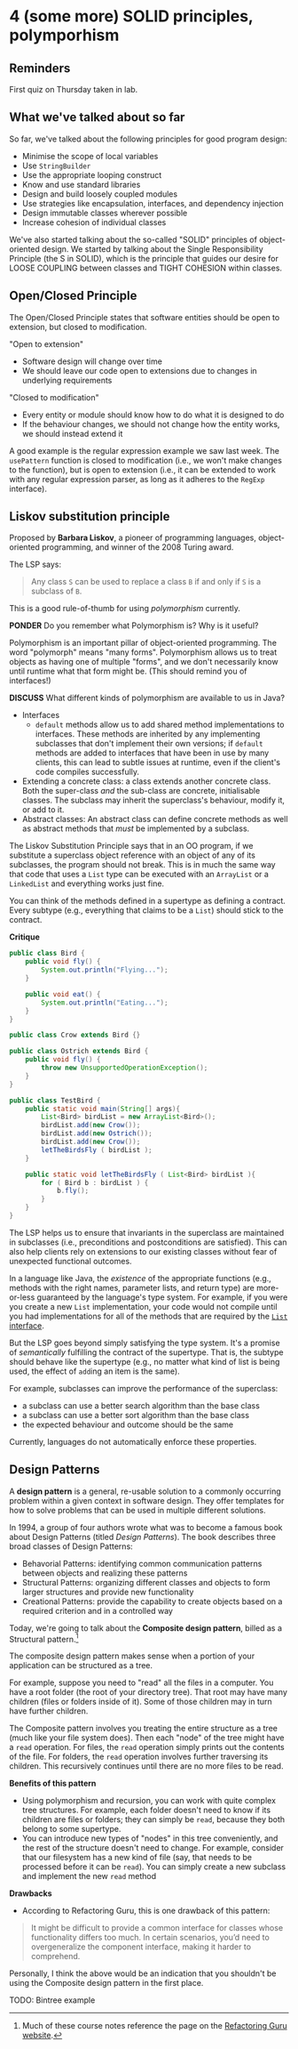 # 4 (some more) SOLID principles, polymporhism 

## Reminders

First quiz on Thursday taken in lab.

## What we've talked about so far

So far, we've talked about the following principles for good program design:

* Minimise the scope of local variables
* Use `StringBuilder`
* Use the appropriate looping construct
* Know and use standard libraries
* Design and build loosely coupled modules
* Use strategies like encapsulation, interfaces, and dependency injection 
* Design immutable classes wherever possible
* Increase cohesion of individual classes

We've also started talking about the so-called "SOLID" principles of object-oriented design. We started by talking about the Single Responsibility Principle (the S in SOLID), which is the principle that guides our desire for LOOSE COUPLING between classes and TIGHT COHESION within classes.

## Open/Closed Principle

The Open/Closed Principle states that software entities should be open to extension, but closed to modification.

"Open to extension"

- Software design will change over time
- We should leave our code open to extensions due to changes in underlying requirements

"Closed to modification"

- Every entity or module should know how to do what it is designed to do
- If the behaviour changes, we should not change how the entity works, we should instead extend it

A good example is the regular expression example we saw last week. The `usePattern` function is closed to modification (i.e., we won't make changes to the function), but is open to extension (i.e., it can be extended to work with any regular expression parser, as long as it adheres to the `RegExp` interface).

## Liskov substitution principle

Proposed by **Barbara Liskov**, a pioneer of programming languages, object-oriented programming, and winner of the 2008 Turing award.

The LSP says:

> Any class `S` can be used to replace a class `B` if and only if `S` is a subclass of `B`.

This is a good rule-of-thumb for using _polymorphism_ currently.

**PONDER** Do you remember what Polymorphism is? Why is it useful?

Polymorphism is an important pillar of object-oriented programming. The word "polymorph" means "many forms". Polymorphism allows us to treat objects as having one of multiple "forms", and we don't necessarily know until runtime what that form might be. (This should remind you of interfaces!)

**DISCUSS** What different kinds of polymorphism are available to us in Java?

* Interfaces
  * `default` methods allow us to add shared method implementations to interfaces. These methods are inherited by any implementing subclasses that don't implement their own versions; if `default` methods are added to interfaces that have been in use by many clients, this can lead to subtle issues at runtime, even if the client's code compiles successfully.
* Extending a concrete class: a class extends another concrete class. Both the super-class *and* the sub-class are concrete, initialisable classes. The subclass may inherit the superclass's behaviour, modify it, or add to it.
* Abstract classes: An abstract class can define concrete methods as well as abstract methods that *must* be implemented by a subclass.

The Liskov Substitution Principle says that in an OO program, if we substitute a superclass object reference with an object of any of its subclasses, the program should not break. This is in much the same way that code that uses a `List` type can be executed with an `ArrayList` or a `LinkedList` and everything works just fine. 

You can think of the methods defined in a supertype as defining a contract. Every subtype (e.g., everything that claims to be a `List`) should stick to the contract.

**Critique**

```java
public class Bird {
    public void fly() {
        System.out.println("Flying...");
    }

    public void eat() {
        System.out.println("Eating...");
    }
}

public class Crow extends Bird {}

public class Ostrich extends Bird {
    public void fly() {
        throw new UnsupportedOperationException();
    }
}
```

```java
public class TestBird {
    public static void main(String[] args){
        List<Bird> birdList = new ArrayList<Bird>();
        birdList.add(new Crow());
        birdList.add(new Ostrich());
        birdList.add(new Crow());
        letTheBirdsFly ( birdList );
    }

    public static void letTheBirdsFly ( List<Bird> birdList ){
        for ( Bird b : birdList ) {
            b.fly();
        }
    }
}
```

The LSP helps us to ensure that invariants in the superclass are maintained in subclasses (i.e., preconditions and postconditions are satisfied). This can also help clients rely on extensions to our existing classes without fear of unexpected functional outcomes.

In a language like Java, the _existence_ of the appropriate functions (e.g., methods with the right names, parameter lists, and return type) are more-or-less guaranteed by the language's type system. For example, if you were you create a new `List` implementation, your code would not compile until you had implementations for all of the methods that are required by the [`List` interface](https://docs.oracle.com/en/java/javase/19/docs/api/java.base/java/util/List.html).

But the LSP goes beyond simply satisfying the type system. It's a promise of _semantically_ fulfilling the contract of the supertype. That is, the subtype should behave like the supertype (e.g., no matter what kind of list is being used, the effect of `add`ing an item is the same).

For example, subclasses can improve the performance of the superclass:

- a subclass can use a better search algorithm than the base class
- a subclass can use a better sort algorithm than the base class
- the expected behaviour and outcome should be the same

Currently, languages do not automatically enforce these properties.

## Design Patterns

A **design pattern** is a general, re-usable solution to a commonly occurring problem within a given context in software design. They offer templates for how to solve problems that can be used in multiple different solutions.

In 1994, a group of four authors wrote what was to become a famous book about Design Patterns (titled *Design Patterns*). The book describes three broad classes of Design Patterns:

- Behavorial Patterns: identifying common communication patterns between objects and realizing these patterns
- Structural Patterns: organizing different classes and objects to form larger structures and provide new functionality
- Creational Patterns: provide the capability to create objects based on a required criterion and in a controlled way


Today, we're going to talk about the **Composite design pattern**, billed as a Structural pattern.[^guru]

[^guru]: Much of these course notes reference the page on the [Refactoring Guru website](https://refactoring.guru/design-patterns/composite).

The composite design pattern makes sense when a portion of your application can be structured as a tree.

For example, suppose you need to "read" all the files in a computer. You have a root folder (the root of your directory tree). That root may have many children (files or folders inside of it). Some of those children may in turn have further children.

The Composite pattern involves you treating the entire structure as a tree (much like your file system does). Then each "node" of the tree might have a `read` operation. For files, the `read` operation simply prints out the contents of the file. For folders, the `read` operation involves further traversing its children. This recursively continues until there are no more files to be read.

**Benefits of this pattern**

- Using polymorphism and recursion, you can work with quite complex tree structures. For example, each folder doesn't need to know if its children are files or folders; they can simply be `read`, because they both belong to some supertype.
- You can introduce new types of "nodes" in this tree conveniently, and the rest of the structure doesn't need to change. For example, consider that our filesystem has a new kind of file (say, that needs to be processed before it can be `read`). You can simply create a new subclass and implement the new `read` method

**Drawbacks**

* According to Refactoring Guru, this is one drawback of this pattern:

>  It might be difficult to provide a common interface for classes whose functionality differs too much. In certain scenarios, you’d need to overgeneralize the component interface, making it harder to comprehend.

Personally, I think the above would be an indication that you shouldn't be using the Composite design pattern in the first place.

TODO: Bintree example

